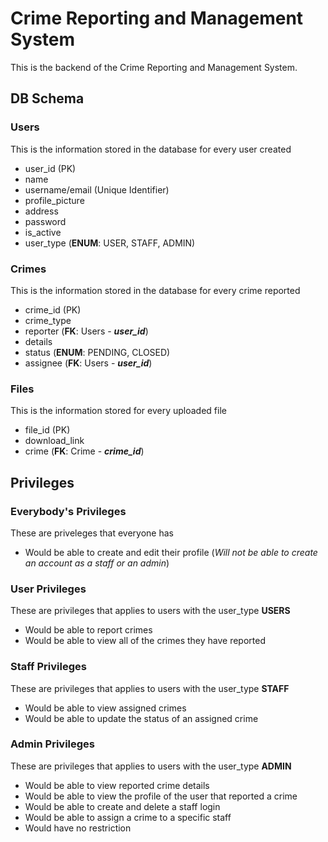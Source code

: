 # Crime Reporting and Management System

This is the backend of the Crime Reporting and Management System.

## **DB Schema**

### **Users**

This is the information stored in the database for every user created

- user_id (PK)
- name
- username/email (Unique Identifier)
- profile_picture
- address
- password
- is_active
- user_type (**ENUM**: USER, STAFF, ADMIN)

### **Crimes**

This is the information stored in the database for every crime reported

- crime_id (PK)
- crime_type
- reporter (**FK**: Users - **_user_id_**)
- details
- status (**ENUM**: PENDING, CLOSED)
- assignee (**FK**: Users - **_user_id_**)

### **Files**

This is the information stored for every uploaded file

- file_id (PK)
- download_link
- crime (**FK**: Crime - **_crime_id_**)

## **Privileges**

### **Everybody's Privileges**

These are priveleges that everyone has

- Would be able to create and edit their profile (_Will not be able to create an account as a staff or an admin_)

### **User Privileges**

These are privileges that applies to users with the user_type **USERS**

- Would be able to report crimes
- Would be able to view all of the crimes they have reported

### **Staff Privileges**

These are privileges that applies to users with the user_type **STAFF**

- Would be able to view assigned crimes
- Would be able to update the status of an assigned crime

### **Admin Privileges**

These are privileges that applies to users with the user_type **ADMIN**

- Would be able to view reported crime details
- Would be able to view the profile of the user that reported a crime
- Would be able to create and delete a staff login
- Would be able to assign a crime to a specific staff
- Would have no restriction

